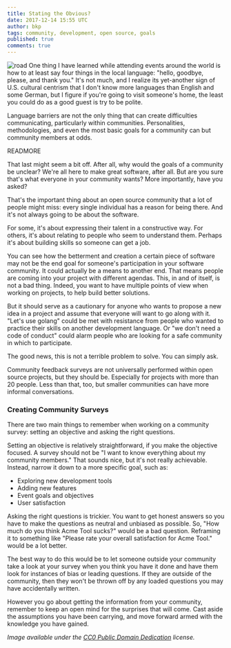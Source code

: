 ```yaml
---
title: Stating the Obvious?
date: 2017-12-14 15:55 UTC
author: bkp
tags: community, development, open source, goals
published: true
comments: true
---
```


![road](blog/bkp/ocean-road.jpg) One thing I have learned while attending events around the world is how to at least say four things in the local language: "hello, goodbye, please, and thank you." It's not much, and I realize its yet-another sign of U.S. cultural centrism that I don't know more languages than English and some German, but I figure if you're going to visit someone's home, the least you could do as a good guest is try to be polite.

Language barriers are not the only thing that can create difficulties communicating, particularly within communities. Personalities, methodologies, and even the most basic goals for a community can but community members at odds.

READMORE

That last might seem a bit off. After all, why would the goals of a community be unclear? We're all here to make great software, after all. But are you sure that's what everyone in your community wants? More importantly, have you asked?

That's the important thing about an open source community that a lot of people might miss: every single individual has a reason for being there. And it's not always going to be about the software.

For some, it's about expressing their talent in a constructive way. For others, it's about relating to people who seem to understand them. Perhaps it's about building skills so someone can get a job.

You can see how the betterment and creation a certain piece of software may not be the end goal for someone's participation in your software community. It could actually be a means to another end. That means people are coming into your project with different agendas. This, in and of itself, is not a bad thing. Indeed, you want to have multiple points of view when working on projects, to help build better solutions.

But it should serve as a cautionary for anyone who wants to propose a new idea in a project and assume that everyone will want to go along with it. "Let's use golang" could be met with resistance from people who wanted to practice their skills on another development language. Or "we don't need a code of conduct" could alarm people who are looking for a safe community in which to participate.

The good news, this is not a terrible problem to solve. You can simply ask.

Community feedback surveys are not universally performed within open source projects, but they should be. Especially for projects with more than 20 people. Less than that, too, but smaller communities can have more informal conversations.

### Creating Community Surveys

There are two main things to remember when working on a community survey: setting an objective and asking the right questions.

Setting an objective is relatively straightforward, if you make the objective focused. A survey should not be "I want to know everything about my community members." That sounds nice, but it's not really achievable. Instead, narrow it down to a more specific goal, such as:

* Exploring new development tools
* Adding new features
* Event goals and objectives
* User satisfaction

Asking the right questions is trickier. You want to get honest answers so you have to make the questions as neutral and unbiased as possible. So, "How much do you think Acme Tool sucks?" would be a bad question. Reframing it to something like "Please rate your overall satisfaction for Acme Tool." would be a lot better.

The best way to do this would be to let someone outside your community take a look at your survey when you think you have it done and have them look for instances of bias or leading questions. If they are outside of the community, then they won't be thrown off by any loaded questions you may have accidentally written.

However you go about getting the information from your community, remember to keep an open mind for the surprises that will come. Cast aside the assumptions you have been carrying, and move forward armed with the knowledge you have gained.  




*Image available under the [CC0 Public Domain Dedication](https://creativecommons.org/publicdomain/zero/1.0/) license.*
